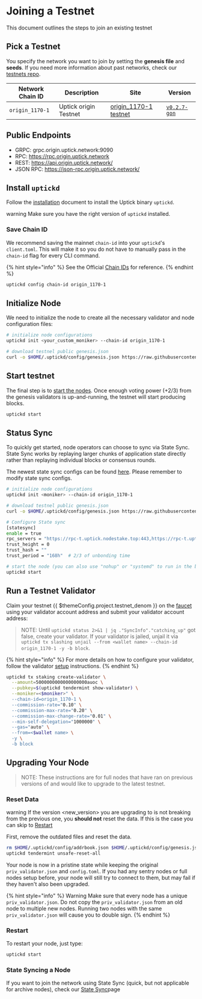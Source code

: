 # Joining a Testnet

This document outlines the steps to join an existing testnet

## Pick a Testnet

You specify the network you want to join by setting the **genesis file** and **seeds**. If you need more information about past networks, check our [testnets repo](https://github.com/UptickNetwork/uptick-testnet).

| Network Chain ID | Description           | Site                                                                                               | Version                                                                         |
| ---------------- | --------------------- | -------------------------------------------------------------------------------------------------- | ------------------------------------------------------------------------------- |
| `origin_1170-1`  | Uptick origin Testnet | [origin\_1170-1 testnet](https://github.com/UptickNetwork/uptick-testnet/tree/main/origin\_1170-1) | [`v0.2.7-gon`](https://github.com/UptickNetwork/uptick/releases/tag/v0.2.7-gon) |

## Public Endpoints

* GRPC: grpc.origin.uptick.network:9090
* RPC: https://rpc.origin.uptick.network
* REST: https://api.origin.uptick.network/
* JSON RPC: https://json-rpc.origin.uptick.network/

## Install `uptickd`

Follow the [installation](https://github.com/starrymedia/upticknetworkdocs/blob/main/quickstart/installation/README.md) document to install the Uptick binary `uptickd`.

warning Make sure you have the right version of `uptickd` installed.

### Save Chain ID

We recommend saving the mainnet `chain-id` into your `uptickd`'s `client.toml`. This will make it so you do not have to manually pass in the `chain-id` flag for every CLI command.

{% hint style="info" %}
See the Official [Chain IDs](../readme/basics/chain\_id.md#official-chain-ids) for reference.
{% endhint %}

```bash
uptickd config chain-id origin_1170-1
```

## Initialize Node

We need to initialize the node to create all the necessary validator and node configuration files:

```bash
# initialize node configurations
uptickd init <your_custom_moniker> --chain-id origin_1170-1

# download testnel public genesis.json
curl -o $HOME/.uptickd/config/genesis.json https://raw.githubusercontent.com/UptickNetwork/uptick-testnet/main/origin_1170-1/config/genesis.json


```

## Start testnet

The final step is to [start the nodes](https://github.com/starrymedia/upticknetworkdocs/blob/main/quickstart/run\_node/README.md#start-node). Once enough voting power (+2/3) from the genesis validators is up-and-running, the testnet will start producing blocks.

```bash
uptickd start
```

## Status Sync

To quickly get started, node operators can choose to sync via State Sync. State Sync works by replaying larger chunks of application state directly rather than replaying individual blocks or consensus rounds.

The newest state sync configs can be found [here](https://explorer.origin.uptick.network/uptick%20origin/statesync). Please remember to modify state sync configs.

```bash
# initialize node configurations
uptickd init <moniker> --chain-id origin_1170-1

# download testnel public genesis.json
curl -o $HOME/.uptickd/config/genesis.json https://raw.githubusercontent.com/UptickNetwork/uptick-testnet/main/origin_1170-1/config/genesis.json

# Configure State sync
[statesync]
enable = true
rpc_servers = "https://rpc-t.uptick.nodestake.top:443,https://rpc-t.uptick.nodestake.top:443"
trust_height = 0
trust_hash = ""
trust_period = "168h"  # 2/3 of unbonding time

# start the node (you can also use "nohup" or "systemd" to run in the background)
uptickd start
```

## Run a Testnet Validator

Claim your testnet \{{ $themeConfig.project.testnet\_denom \}} on the [faucet](faucet.md) using your validator account address and submit your validator account address:

> NOTE: Until `uptickd status 2>&1 | jq ."SyncInfo"."catching_up"` got false, create your validator. If your validator is jailed, unjail it via `uptickd tx slashing unjail --from <wallet name> --chain-id origin_1170-1 -y -b block`.

{% hint style="info" %}
For more details on how to configure your validator, follow the validator [setup](../guides/validators/setup.md) instructions.
{% endhint %}

```bash
uptickd tx staking create-validator \
  --amount=5000000000000000000auoc \
  --pubkey=$(uptickd tendermint show-validator) \
  --moniker=<$moniker>" \
  --chain-id=origin_1170-1 \
  --commission-rate="0.10" \
  --commission-max-rate="0.20" \
  --commission-max-change-rate="0.01" \
  --min-self-delegation="1000000" \
  --gas="auto" \
  --from=<$wallet name> \
  -y \
  -b block
```

## Upgrading Your Node

> NOTE: These instructions are for full nodes that have ran on previous versions of and would like to upgrade to the latest testnet.

### Reset Data

warning If the version \<new\_version> you are upgrading to is not breaking from the previous one, you **should not** reset the data. If this is the case you can skip to [Restart](join.md#restart)

First, remove the outdated files and reset the data.

```bash
rm $HOME/.uptickd/config/addrbook.json $HOME/.uptickd/config/genesis.json
uptickd tendermint unsafe-reset-all
```

Your node is now in a pristine state while keeping the original `priv_validator.json` and `config.toml`. If you had any sentry nodes or full nodes setup before, your node will still try to connect to them, but may fail if they haven't also been upgraded.

{% hint style="info" %}
Warning Make sure that every node has a unique `priv_validator.json`. Do not copy the `priv_validator.json` from an old node to multiple new nodes. Running two nodes with the same `priv_validator.json` will cause you to double sign.
{% endhint %}

### Restart

To restart your node, just type:

```bash
uptickd start
```

### State Syncing a Node

If you want to join the network using State Sync (quick, but not applicable for archive nodes), check our [State Sync](../guides/statesync.md#State-Sync)page
